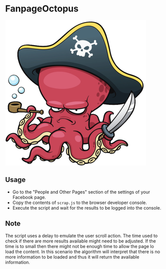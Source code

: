 # FanpageOctopus

![Octopus](octopus.png)


## Usage

- Go to the "People and Other Pages" section of the settings of your Facebook page.
- Copy the contents of `scrap.js` to the browser developer console.
- Execute the script and wait for the results to be logged into the console.


## Note

The script uses a delay to emulate the user scroll action.
The time used to check if there are more results available might need to be adjusted.
If the time is to small then there might not be enough time to allow the page lo load the content.
In this scenario the algorithm will interpret that there is no more information to be loaded and thus it will return the available information.
